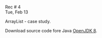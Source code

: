 
<div class="recitation">
<div class="column_date">
<p markdown="block">
        
Rec # 4 <br> 
Tue, Feb 13
        
</p>          
</div>
    
<div class="column_recitation">
<p markdown="block">

<!--
[ArrayList<E> - case study](https://docs.google.com/document/d/1rUy8rThU8nRmDRfWL2KpCoJFodczJ5hGWWpR1fuUMuM/edit?usp=sharing) 
-->
ArrayList<E> - case study. 


Download source code fore Java [OpenJDK 8](code/openjdk_8.zip). <br><br>

</p>        
</div>
    
</div>
